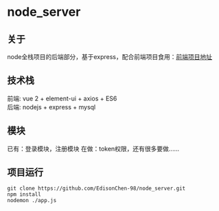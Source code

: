 # node_server

## 关于
node全栈项目的后端部分，基于express，配合前端项目食用：[前端项目地址](https://github.com/EdisonChen-98/node_client)

## 技术栈
前端: vue 2 + element-ui + axios + ES6  
后端: nodejs + express + mysql  

## 模块
已有：登录模块，注册模块
在做：token权限，还有很多要做......

## 项目运行
```
git clone https://github.com/EdisonChen-98/node_server.git
npm install
nodemon ./app.js
```

